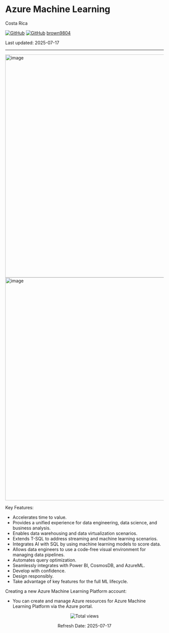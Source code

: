 # Azure Machine Learning

Costa Rica

[![GitHub](https://badgen.net/badge/icon/github?icon=github&label)](https://github.com) 
[![GitHub](https://img.shields.io/badge/--181717?logo=github&logoColor=ffffff)](https://github.com/)
[brown9804](https://github.com/brown9804)

Last updated: 2025-07-17

----------

<img width="709" alt="image" src="https://github.com/brown9804/MSCloudEssentials_LPath/assets/24630902/63f16cb5-b34b-4d07-ac32-12aba33cd287">

<img width="709" alt="image" src="https://github.com/brown9804/MSCloudEssentials_LPath/assets/24630902/2dd7d32d-4232-4709-8ab4-5e1d2f7b059f">

Key Features: 
- Accelerates time to value.
- Provides a unified experience for data engineering, data science, and business analysis.
- Enables data warehousing and data virtualization scenarios.
- Extends T-SQL to address streaming and machine learning scenarios. 
- Integrates AI with SQL by using machine learning models to score data.
- Allows data engineers to use a code-free visual environment for managing data pipelines.
- Automates query optimization.
- Seamlessly integrates with Power BI, CosmosDB, and AzureML.
- Develop with confidence.
- Design responsibly.
- Take advantage of key features for the full ML lifecycle. 

Creating a new Azure Machine Learning Platform account: 
- You can create and manage Azure resources for Azure Machine Learning Platform via the Azure portal. 

<!-- START BADGE -->
<div align="center">
  <img src="https://img.shields.io/badge/Total%20views-366-limegreen" alt="Total views">
  <p>Refresh Date: 2025-07-17</p>
</div>
<!-- END BADGE -->
